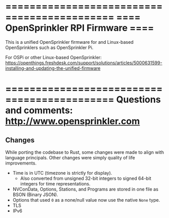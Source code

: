 ============================================
==== OpenSprinkler RPI Firmware ====
============================================

This is a unified OpenSprinkler firmware for and Linux-based OpenSprinklers such as OpenSprinkler Pi.

For OSPi or other Linux-based OpenSprinkler:
https://openthings.freshdesk.com/support/solutions/articles/5000631599-installing-and-updating-the-unified-firmware

============================================
Questions and comments:
http://www.opensprinkler.com
============================================

## Changes

While porting the codebase to Rust, some changes were made to align with language principals. Other changes were simply quality of life improvements.

* Time is in UTC (timezone is strictly for display).
  * Also converted from unsigned 32-bit integers to signed 64-bit integers for time representations.
* NVConData, Options, Stations, and Programs are stored in one file as BSON (Binary JSON).
* Options that used `0` as a none/null value now use the native `None` type.
* TLS
* IPv6
